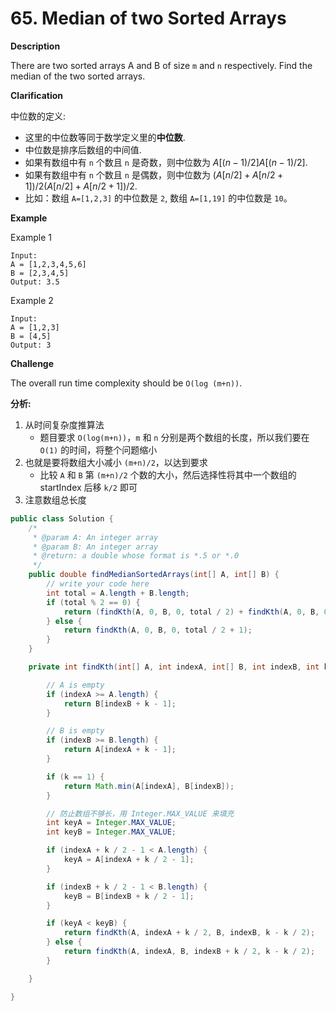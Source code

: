 # 65. Median of two Sorted Arrays


**Description**

There are two sorted arrays A and B of size `m` and `n` respectively. Find the median of the two sorted arrays.

**Clarification**


中位数的定义:

- 这里的中位数等同于数学定义里的**中位数**.
- 中位数是排序后数组的中间值.
- 如果有数组中有 `n` 个数且 `n` 是奇数，则中位数为 $A[(n-1)/2]A[(n−1)/2]$.
- 如果有数组中有 `n` 个数且 `n` 是偶数，则中位数为 $(A[n / 2] + A[n / 2 + 1]) / 2(A[n/2]+A[n/2+1])/2$.
- 比如：数组 `A=[1,2,3]` 的中位数是 `2`, 数组 `A=[1,19]` 的中位数是 `10`。


**Example**

Example 1

```
Input:
A = [1,2,3,4,5,6]
B = [2,3,4,5]
Output: 3.5
```

Example 2

```
Input:
A = [1,2,3]
B = [4,5]
Output: 3
```

**Challenge**

The overall run time complexity should be `O(log (m+n))`.




**分析:**

1. 从时间复杂度推算法
    - 题目要求 `O(log(m+n))`，`m` 和 `n` 分别是两个数组的长度，所以我们要在 `O(1)` 的时间，将整个问题缩小
2. 也就是要将数组大小减小 `(m+n)/2`，以达到要求
    - 比较 `A` 和 `B` 第 `(m+n)/2` 个数的大小，然后选择性将其中一个数组的 startIndex 后移 `k/2` 即可
3. 注意数组总长度



```java
public class Solution {
    /*
     * @param A: An integer array
     * @param B: An integer array
     * @return: a double whose format is *.5 or *.0
     */
    public double findMedianSortedArrays(int[] A, int[] B) {
        // write your code here
        int total = A.length + B.length;
        if (total % 2 == 0) {
            return (findKth(A, 0, B, 0, total / 2) + findKth(A, 0, B, 0, total / 2 + 1)) / 2.0;
        } else {
            return findKth(A, 0, B, 0, total / 2 + 1);
        }
    }

    private int findKth(int[] A, int indexA, int[] B, int indexB, int k) {

        // A is empty
        if (indexA >= A.length) {
            return B[indexB + k - 1];
        }

        // B is empty
        if (indexB >= B.length) {
            return A[indexA + k - 1];
        }

        if (k == 1) {
            return Math.min(A[indexA], B[indexB]);
        }

        // 防止数组不够长，用 Integer.MAX_VALUE 来填充
        int keyA = Integer.MAX_VALUE;
        int keyB = Integer.MAX_VALUE;

        if (indexA + k / 2 - 1 < A.length) {
            keyA = A[indexA + k / 2 - 1];
        }

        if (indexB + k / 2 - 1 < B.length) {
            keyB = B[indexB + k / 2 - 1];
        }

        if (keyA < keyB) {
            return findKth(A, indexA + k / 2, B, indexB, k - k / 2);
        } else {
            return findKth(A, indexA, B, indexB + k / 2, k - k / 2);
        }

    }

}
```
